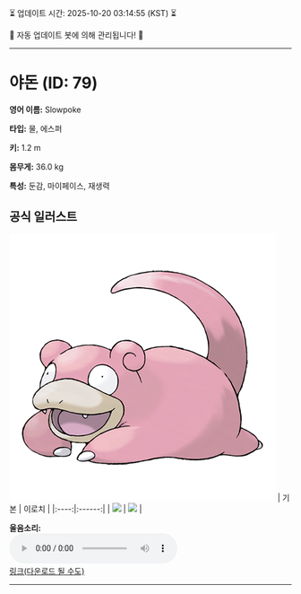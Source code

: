 
⏳ 업데이트 시간: 2025-10-20 03:14:55 (KST) ⏳

🤖 자동 업데이트 봇에 의해 관리됩니다! 🤖

---

# 야돈 (ID: 79)
**영어 이름:** Slowpoke

**타입:** 물, 에스퍼

**키:** 1.2 m

**몸무게:** 36.0 kg

**특성:** 둔감, 마이페이스, 재생력

## 공식 일러스트
![](https://raw.githubusercontent.com/PokeAPI/sprites/master/sprites/pokemon/other/official-artwork/79.png)
| 기본 | 이로치 |
|:----:|:------:|
| <img src="http://play.pokemonshowdown.com/sprites/ani/slowpoke.gif" width="200"> | <img src="http://play.pokemonshowdown.com/sprites/ani-shiny/slowpoke.gif" width="200"> |

**울음소리:**<br><audio controls src="https://raw.githubusercontent.com/PokeAPI/cries/main/cries/pokemon/latest/79.ogg"></audio><br> [링크(다운로드 될 수도)](https://raw.githubusercontent.com/PokeAPI/cries/main/cries/pokemon/latest/79.ogg)


---
